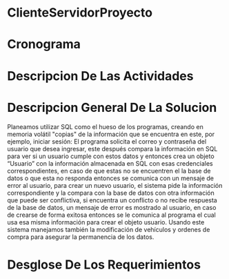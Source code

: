 # ClienteServidorProyecto

# Cronograma

# Descripcion De Las Actividades

# Descripcion General De La Solucion 
Planeamos utilizar SQL como el hueso de los programas, creando en memoria volátil "copias" de la información que se encuentra en este, por ejemplo, iniciar sesión: El programa solicita el correo y contraseña del usuario que desea ingresar, este después compara la información en SQL para ver si un usuario cumple con estos datos y entonces crea un objeto “Usuario” con la información almacenada en SQL con esas credenciales correspondientes, en caso de que estas no se encuentren el la base de datos o que esta no responda entonces se comunica con un mensaje de error al usuario, para crear un nuevo usuario, el sistema pide la información correspondiente y la compara con la base de datos con otra información que puede ser conflictiva, si encuentra un conflicto o no recibe respuesta de la base de datos, un mensaje de error es mostrado al usuario, en caso de crearse de forma exitosa entonces se le comunica al programa el cual usa esa misma información para crear el objeto usuario. Usando este sistema manejamos también la modificación de vehículos y ordenes de compra para asegurar la permanencia de los datos.

# Desglose De Los Requerimientos 

